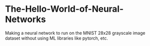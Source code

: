 # The-Hello-World-of-Neural-Networks
Making a neural network to run on the MNIST 28x28 grayscale image dataset without using ML libraries like pytorch, etc.
